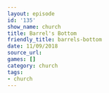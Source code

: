 ```yaml
---
layout: episode
id: '135'
show_name: church
title: Barrel's Bottom
friendly_title: barrels-bottom
date: 11/09/2018
source_url: 
games: []
category: church
tags:
- church
---
```

